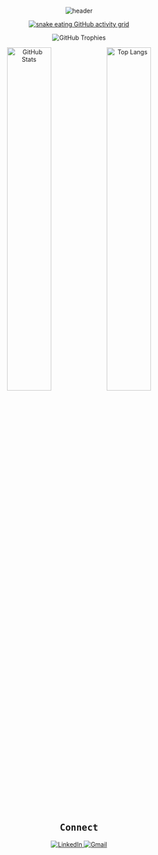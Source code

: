 

<!-- Banner -->
<p align="center">
  <img 
       src="https://capsule-render.vercel.app/api?type=rect&color=000000&height=150&section=header&text=Hyvnt&fontColor=ffffff&fontSize=70&fontAlignY=50&desc=Silly%20|%20Uninsteresting%20|%20Uhhh&descAlignY=76&descAlign=50" 
       alt="header"
/>
</p>

<!-- Snake -->
<p align="center">
  <a href="https://github.com/hyvnova/hyvnova/blob/main/assets/grid-snake.svg">
    <img 
         src="https://github.com/hyvnova/hyvnova/blob/main/assets/grid-snake.svg" 
         alt="snake eating GitHub activity grid" 
         style="max-width: 100%; height: auto;"
    />
  </a>
</p>

<!-- GitHub Trophies -->
<p align="center">
  <img 
       src="https://github-profile-trophy.vercel.app/?username=hyvnova&theme=darkhub&margin-w=15&margin-h=15" 
       alt="GitHub Trophies" 
  />
</p>

<!-- Stats & Languages -->
<p align="center">
  <img 
       src="https://github-readme-stats.vercel.app/api?username=hyvnova&show_icons=true&theme=tokyonight" 
       alt="GitHub Stats" 
       style="width: 45%; max-width: 400px; min-width: 200px;"
  />
  <img 
       src="https://github-readme-stats.vercel.app/api/top-langs/?username=hyvnova&layout=compact&theme=tokyonight" 
       alt="Top Langs" 
       style="width: 45%; max-width: 400px; min-width: 200px;"
  />
</p>

<!-- Contact -->
<h2 align="center" style="font-family: 'Fira Code', monospace;">Connect</h2>
<p align="center">
  <a href="https://www.linkedin.com/in/hendrick-rodriguez-a6a4b8251/" target="_blank">
    <img 
         src="https://img.shields.io/badge/LinkedIn-000000?style=for-the-badge&logo=linkedin&logoColor=white" 
         alt="LinkedIn"
    />
  </a>
  <a href="mailto:hyvnova@proton.me@gmail.com" target="_blank">
    <img 
         src="https://img.shields.io/badge/Gmail-000000?style=for-the-badge&logo=gmail&logoColor=white" 
         alt="Gmail"
    />
  </a>
</p>
